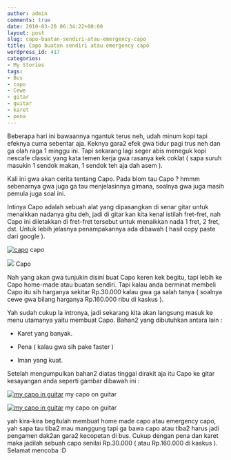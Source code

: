 ```yaml
---
author: admin
comments: true
date: 2010-03-20 06:34:22+00:00
layout: post
slug: capo-buatan-sendiri-atau-emergency-capo
title: Capo buatan sendiri atau emergency capo
wordpress_id: 417
categories:
- My Stories
tags:
- Bus
- capo
- Cewe
- gitar
- guitar
- karet
- pena
---
```


Beberapa hari ini bawaannya ngantuk terus neh, udah minum kopi tapi efeknya cuma sebentar aja. Keknya gara2 efek gwa tidur pagi trus neh dan ga olah raga 1 minggu ini. Tapi sekarang lagi seger abis meneguk kopi nescafe classic yang kata temen kerja gwa rasanya kek coklat ( sapa suruh masukin 1 sendok makan, 1 sendok teh aja dah asem ).

Kali ini gwa akan cerita tentang Capo. Pada blom tau Capo ? hmmm sebenarnya gwa juga ga tau menjelasinnya gimana, soalnya gwa juga masih pemula juga soal ini.

Intinya Capo adalah sebuah alat yang dipasangkan di senar gitar untuk menaikkan nadanya gitu deh, jadi di gitar kan kita kenal istilah fret-fret, nah Capo ini diletakkan di fret-fret tersebut untuk menaikkan nada 1 fret, 2 fret, dst. Untuk lebih jelasnya penampakannya ada dibawah ( hasil copy paste dari google ).

[![capo](http://blog.rudylee.com/wp-content/uploads/2010/03/capo.jpeg)](http://blog.rudylee.com/wp-content/uploads/2010/03/capo.jpeg) capo

[![](http://blog.rudylee.com/wp-content/uploads/2010/03/images.jpeg)](http://blog.rudylee.com/wp-content/uploads/2010/03/images.jpeg) Capo

Nah yang akan gwa tunjukin disini buat Capo keren kek begitu, tapi lebih ke Capo home-made atau buatan sendiri. Tapi kalau anda berminat membeli Capo itu sih harganya sekitar Rp.30.000 kalau gwa ga salah tanya ( soalnya cewe gwa bilang harganya Rp.160.000 ribu di kaskus ).

Yah sudah cukup la intronya, jadi sekarang kita akan langsung masuk ke menu utamanya yaitu membuat Capo. Bahan2 yang dibutuhkan antara lain :

  * Karet yang banyak.
	
  * Pena ( kalau gwa sih pake faster )
	
  * Iman yang kuat.


Setelah mengumpulkan bahan2 diatas tinggal dirakit aja itu Capo ke gitar kesayangan anda seperti gambar dibawah ini :

[![my capo in guitar](http://blog.rudylee.com/wp-content/uploads/2010/03/capo1-300x225.jpg)](http://blog.rudylee.com/wp-content/uploads/2010/03/capo1.jpeg) my capo on guitar

[![my capo in guitar](http://blog.rudylee.com/wp-content/uploads/2010/03/mycapo-300x225.jpg)](http://blog.rudylee.com/wp-content/uploads/2010/03/mycapo.jpeg) my capo on guitar

yah kira-kira begitulah membuat home made capo atau emergency capo, yah sapa tau tiba2 mau manggung tapi ga bawa capo atau tiba2 harus jadi pengamen dak2an gara2 kecopetan di bus. Cukup dengan pena dan karet maka jadilah sebuah capo senilai Rp.30.000 ( atau Rp.160.000 di kaskus ). Selamat mencoba :D
